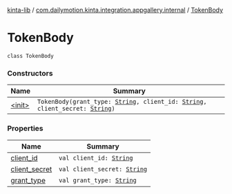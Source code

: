 [kinta-lib](../../index.md) / [com.dailymotion.kinta.integration.appgallery.internal](../index.md) / [TokenBody](./index.md)

# TokenBody

`class TokenBody`

### Constructors

| Name | Summary |
|---|---|
| [&lt;init&gt;](-init-.md) | `TokenBody(grant_type: `[`String`](https://kotlinlang.org/api/latest/jvm/stdlib/kotlin/-string/index.html)`, client_id: `[`String`](https://kotlinlang.org/api/latest/jvm/stdlib/kotlin/-string/index.html)`, client_secret: `[`String`](https://kotlinlang.org/api/latest/jvm/stdlib/kotlin/-string/index.html)`)` |

### Properties

| Name | Summary |
|---|---|
| [client_id](client_id.md) | `val client_id: `[`String`](https://kotlinlang.org/api/latest/jvm/stdlib/kotlin/-string/index.html) |
| [client_secret](client_secret.md) | `val client_secret: `[`String`](https://kotlinlang.org/api/latest/jvm/stdlib/kotlin/-string/index.html) |
| [grant_type](grant_type.md) | `val grant_type: `[`String`](https://kotlinlang.org/api/latest/jvm/stdlib/kotlin/-string/index.html) |
